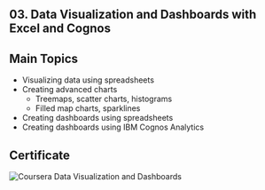 ## 03. Data Visualization and Dashboards with Excel and Cognos
## Main Topics
  * Visualizing data using spreadsheets
  * Creating advanced charts
    * Treemaps, scatter charts, histograms
    * Filled map charts, sparklines
  * Creating dashboards using spreadsheets
  * Creating dashboards using IBM Cognos Analytics
## Certificate
![Coursera Data Visualization and Dashboards](https://user-images.githubusercontent.com/89849171/172604319-5fe186f5-7f13-4e21-ac8d-c7553f97993b.png)
